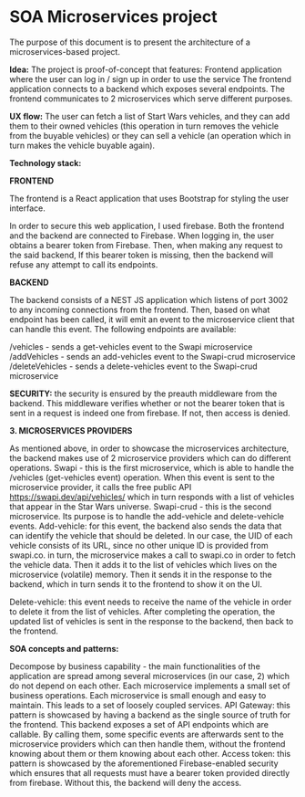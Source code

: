 # SOA Microservices project

The purpose of this document is to present the architecture of a microservices-based project.

**Idea:**
The project is proof-of-concept that features:
Frontend application where the user can log in / sign up in order to use the service
The frontend application connects to a backend which exposes several endpoints.
The frontend communicates to 2 microservices which serve different purposes.

**UX flow:**
The user can fetch a list of Start Wars vehicles, and they can add them to their owned vehicles (this operation in turn removes the vehicle from the buyable vehicles) or they can sell a vehicle (an operation which in turn makes the vehicle buyable again).

**Technology stack:**

**FRONTEND**

The frontend is a React application that uses Bootstrap for styling the user interface. 

In order to secure this web application, I used firebase. Both the frontend and the backend are connected to Firebase. When logging in, the user obtains a bearer token from Firebase. Then, when making any request to the said backend, If this bearer token is missing, then the backend will refuse any attempt to call its endpoints.

**BACKEND**

The backend consists of a NEST JS application which listens of port 3002 to any incoming connections from the frontend. Then, based on what endpoint has been called, it will emit an event to the microservice client that can handle this event. The following endpoints are available:

/vehicles - sends a get-vehicles event to the Swapi microservice
/addVehicles - sends  an add-vehicles event to the Swapi-crud microservice
/deleteVehicles - sends a delete-vehicles event to the Swapi-crud microservice

**SECURITY:** the security is ensured by the preauth middleware from the backend. This middleware verifies whether or not the bearer token that is sent in a request is indeed one from firebase. If not, then access is denied. 

**3.  MICROSERVICES PROVIDERS**

As mentioned above, in order to showcase the microservices architecture, the backend makes use of 2 microservice providers which can do different operations.
Swapi - this is the first microservice, which is able to handle the /vehicles (get-vehicles event) operation. When this event is sent to the microservice provider, it calls the free public API  https://swapi.dev/api/vehicles/ which in turn responds with a list of vehicles that appear in the Star Wars universe.
Swapi-crud - this is the second microservice. Its purpose is to handle the add-vehicle and delete-vehicle events.
Add-vehicle: for this event, the backend also sends the data that can identify the vehicle that should be deleted. In our case, the UID of each vehicle consists of its URL, since no other unique ID is provided from swapi.co. in turn, the microservice makes a call to swapi.co in order to fetch the vehicle data. Then it adds it to the list of vehicles which lives on the microservice (volatile) memory. Then it sends it in the response to the backend, which in turn sends it to the frontend to show it on the UI.

Delete-vehicle: this event needs to receive the name of the vehicle in order to delete it from the list of vehicles. After completing the operation, the updated list of vehicles is sent in the response to the backend, then back to the frontend.


**SOA concepts and patterns:**

Decompose by business capability - the  main functionalities of the application are spread among several microservices (in our case, 2) which do not depend on each other. Each microservice implements a small set of business operations. Each microservice is small enough and easy to maintain. This leads to a set of loosely coupled services.
API Gateway: this pattern is showcased by having a backend as the single source of truth for the frontend. This backend exposes a set of API endpoints which are callable. By calling them, some specific events are afterwards sent to the microservice providers which can then handle them, without the frontend knowing about them or them knowing about each other. 
Access token: this pattern is showcased by the aforementioned Firebase-enabled security which ensures that all requests must have a bearer token provided directly from firebase. Without this, the backend will deny the access.
